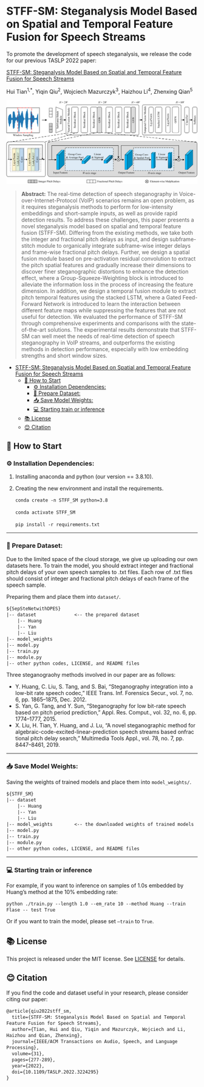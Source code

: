 # STFF-SM: Steganalysis Model Based on Spatial and Temporal Feature Fusion for Speech Streams

To promote the development of speech steganalysis, we release the code for our previous TASLP 2022 paper:

[STFF-SM: Steganalysis Model Based on Spatial and Temporal Feature Fusion for Speech Streams](https://ieeexplore.ieee.org/document/9961950)

Hui Tian<sup>1,*</sup>, Yiqin Qiu<sup>2</sup>, Wojciech Mazurczyk<sup>3</sup>, Haizhou Li<sup>4</sup>, Zhenxing Qian<sup>5</sup>

![framework](./framework.png)

> **Abstract:** The real-time detection of speech steganography in Voice-over-Internet-Protocol (VoIP) scenarios remains an open problem, as it requires steganalysis methods to perform for low-intensity embeddings and short-sample inputs, as well as provide rapid detection results. To address these challenges, this paper presents a novel steganalysis model based on spatial and temporal feature fusion (STFF-SM). Differing from the existing methods, we take both the integer and fractional pitch delays as input, and design subframe-stitch module to organically integrate subframe-wise integer delays and frame-wise fractional pitch delays. Further, we design a spatial fusion module based on pre-activation residual convolution to extract the pitch spatial features and gradually increase their dimensions to discover finer steganographic distortions to enhance the detection effect, where a Group-Squeeze-Weighting block is introduced to alleviate the information loss in the process of increasing the feature dimension. In addition, we design a temporal fusion module to extract pitch temporal features using the stacked LSTM, where a Gated Feed-Forward Network is introduced to learn the interaction between different feature maps while suppressing the features that are not useful for detection. We evaluated the performance of STFF-SM through comprehensive experiments and comparisons with the state-of-the-art solutions. The experimental results demonstrate that STFF-SM can well meet the needs of real-time detection of speech steganography in VoIP streams, and outperforms the existing methods in detection performance, especially with low embedding strengths and short window sizes.

- [STFF-SM: Steganalysis Model Based on Spatial and Temporal Feature Fusion for Speech Streams](#stff-sm-steganalysis-model-based-on-spatial-and-temporal-feature-fusion-for-speech-streams)
  - [🏁 How to Start](#-how-to-start)
    - [⚙️ Installation Dependencies:](#️-installation-dependencies)
    - [📩 Prepare Dataset:](#-prepare-dataset)
    - [📥 Save Model Weights:](#-save-model-weights)
    - [💻 Starting train or inference](#-starting-train-or-inference)
  - [📚 License](#-license)
  - [😊 Citation](#-citation)


## 🏁 How to Start

### ⚙️ Installation Dependencies:

1. Installing anaconda and python (our version == 3.8.10).

2. Creating the new environment and install the requirements.

   ```
   conda create -n STFF_SM python=3.8
   
   conda activate STFF_SM
   
   pip install -r requirements.txt
   ```

------

### 📩 Prepare Dataset:

Due to the limited space of the cloud storage, we give up uploading our own datasets here. To train the model, you should extract integer and fractional pitch delays of your own speech samples to .txt files. Each row of .txt flies should consist of integer and fractional pitch delays of each frame of the speech sample.

Preparing them and place them into `dataset/`.

```
${SepSteNetwithDPES}
|-- dataset              <-- the prepared dataset
	|-- Huang
	|-- Yan
	|-- Liu
|-- model_weights
|-- model.py
|-- train.py
|-- module.py
|-- other python codes, LICENSE, and README files
```

Three steganograohy methods involved in our paper are as follows:

- Y. Huang, C. Liu, S. Tang, and S. Bai, “Steganography integration into a low-bit rate speech codec,” IEEE Trans. Inf. Forensics Secur., vol. 7, no. 6, pp. 1865–1875, Dec. 2012.
- S. Yan, G. Tang, and Y. Sun, “Steganography for low bit-rate speech based on pitch period prediction,” Appl. Res. Comput., vol. 32, no. 6, pp. 1774–1777, 2015.
- X. Liu, H. Tian, Y. Huang, and J. Lu, “A novel steganographic method for algebraic-code-excited-linear-prediction speech streams based onfrac tional pitch delay search,” Multimedia Tools Appl., vol. 78, no. 7, pp. 8447–8461, 2019.

------

### 📥 Save Model Weights:

Saving the weights of trained models and place them into `model_weights/`.

```
${STFF_SM}
|-- dataset
	|-- Huang
	|-- Yan
	|-- Liu
|-- model_weights        <-- the downloaded weights of trained models
|-- model.py
|-- train.py
|-- module.py
|-- other python codes, LICENSE, and README files
```

------

### 💻 Starting train or inference

For example, if you want to inference on samples of 1.0s embedded by Huang’s method at the 10% embedding rate:

```
python ./train.py --length 1.0 --em_rate 10 --method Huang --train Flase -- test True
```

Or if you want to train the model, please set `–train` to `True`.

## 📚 License

This project is released under the MIT license. See [LICENSE](https://github.com/BarryxxZ/STFF-SM/blob/main/LICENSE) for details.

## 😊 Citation

If you find the code and dataset useful in your research, please consider citing our paper:

```
@article{qiu2022stff_sm,
  title={STFF-SM: Steganalysis Model Based on Spatial and Temporal Feature Fusion for Speech Streams},
  author={Tian, Hui and Qiu, Yiqin and Mazurczyk, Wojciech and Li, Haizhou and Qian, Zhenxing},
  journal={IEEE/ACM Transactions on Audio, Speech, and Language Processing},
  volume={31},
  pages={277-289},
  year={2022},
  doi={10.1109/TASLP.2022.3224295}
}
```
